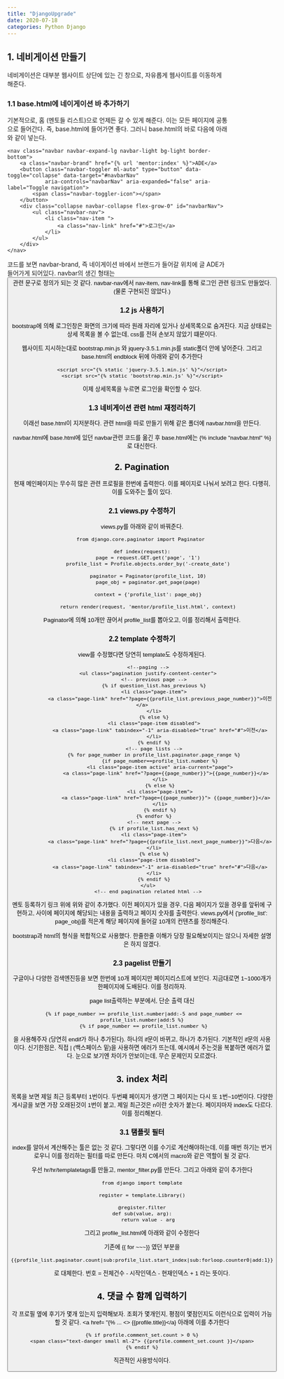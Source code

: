 ```yaml
---
title: "DjangoUpgrade"
date: 2020-07-18
categories: Python Django
---
```


## 1. 네비게이션 만들기

네비게이션은 대부분 웹사이트 상단에 있는 긴 창으로, 자유롭게 웹사이트를 이동하게 해준다.

### 1.1 base.html에 네이게이션 바 추가하기

기본적으로, 홈 (멘토들 리스트)으로 언제든 갈 수 있게 해준다. 이는 모든 페이지에 공통으로 들어간다. 
즉, base.html에 들어가면 좋다. 그러니 base.html의 <body> 바로 다음에 아래와 같이 넣는다.

```
<nav class="navbar navbar-expand-lg navbar-light bg-light border-bottom">
    <a class="navbar-brand" href="{% url 'mentor:index' %}">ADE</a>
    <button class="navbar-toggler ml-auto" type="button" data-toggle="collapse" data-target="#navbarNav"
            aria-controls="navbarNav" aria-expanded="false" aria-label="Toggle navigation">
        <span class="navbar-toggler-icon"></span>
    </button>
    <div class="collapse navbar-collapse flex-grow-0" id="navbarNav">
        <ul class="navbar-nav">
            <li class="nav-item ">
                <a class="nav-link" href="#">로그인</a>
            </li>
        </ul>
    </div>
</nav>
```

코드를 보면 navbar-brand, 즉 네이게이션 바에서 브랜드가 들어갈 위치에 글 ADE가 들어가게 되어있다.
navbar의 생긴 형태는 <button> 관련 문구로 정의가 되는 것 같다.
navbar-nav에서 nav-item, nav-link를 통해 로그인 관련 링크도 만들었다. (물론 구현되진 않았다.)

### 1.2 js 사용하기

bootstrap에 의해 로그인창은 화면의 크기에 따라 원래 자리에 있거나 상세목록으로 숨겨진다.
지금 상태로는 상세 목록을 볼 수 없는데, css를 전혀 손보지 않았기 떄문이다. 

웹사이트 지시하는대로 bootstrap.min.js 와 jquery-3.5.1.min.js를 static폴더 안에 넣어준다.
그리고 base.html의 endblock 뒤에 아래와 같이 추가한다
```
<script src="{% static 'jquery-3.5.1.min.js' %}"</script>
<script src="{% static 'bootstrap.min.js' %}"</script>
```

이제 상세목록을 누르면 로그인을 확인할 수 있다.


### 1.3 네비게이션 관련 html 재정리하기

이래선 base.html이 지저분하다. 관련 html을 따로 만들기 위해 같은 폴더에 navbar.html을 만든다.

navbar.html에 base.html에 있던 navbar관련 코드를 옮긴 후 base.html에는
{% include "navbar.html" %}로 대신한다.

## 2. Pagination

현재 메인페이지는 무수히 많은 관련 프로필을 한번에 출력한다. 이를 페이지로 나눠서 보려고 한다.
다행히, 이를 도와주는 툴이 있다.

### 2.1 views.py 수정하기

views.py를 아래와 같이 바꿔준다. 

```
from django.core.paginator import Paginator 

def index(request):
    page = request.GET.get('page', '1')
    profile_list = Profile.objects.order_by('-create_date')
    
    paginator = Paginator(profile_list, 10)
    page_obj = paginator.get_page(page)
    
    context = {'profile_list': page_obj}
    
    return render(request, 'mentor/profile_list.html', context)
```
Paginator에 의해 10개만 끊어서 profile_list를 뽑아오고, 이를 정리해서 출력한다.


### 2.2 template 수정하기

view를 수정했다면 당연히 template도 수정하게된다.

```
    <!--paging -->
    <ul class="pagination justify-content-center">
        <!-- previous page -->
        {% if question_list.has_previous %}
        <li class="page-item">
            <a class="page-link" href="?page={{profile_list.previous_page_number}}">이전</a>
        </li>
        {% else %}
        <li class="page-item disabled">
            <a class="page-link" tabindex="-1" aria-disabled="true" href="#">이전</a>
        </li>
        {% endif %}
        <!-- page lists -->
        {% for page_number in profile_list.paginator.page_range %}
            {if page_number==profile_list.number %}
            <li class="page-item active" aria-current="page">
                <a class="page-link" href="?page={{page_number}}">{{page_number}}</a>
            </li>
            {% else %}
            <li class="page-item">
                <a class="page-link" href="?page={{page_number}}"> {{page_number}}</a>
            </li>
            {% endif %}
        {% endfor %}
        <!-- next page -->
        {% if profile_list.has_next %}
        <li class="page-item">
            <a class="page-link" href="?page={{profile_list.next_page_number}}">다음</a>
        </li>
        {% else %}
        <li class="page-item disabled">
            <a class="page-link" tabindex="-1" aria-disabled="true" href="#">다음</a>
        </li>
        {% endif %}
    </ul>
    <!-- end pagination related html -->
```

멘토 등록하기 링크 위에 위와 같이 추가했다.
이전 페이지가 있을 경우, 다음 페이지가 있을 경우를 앞뒤에 구현하고, 사이에 페이지에 해당되는 내용을 출력하고 페이지 숫자를 출력한다.
views.py에서 {'profile_list': page_obj}를 적은게 해당 페이지에 들어갈 10개의 컨텐츠를 정리해준다.

bootstrap과 html의 형식을 복합적으로 사용했다. 한줄한줄 이해가 당장 필요해보이지는 않으니 자세한 설명은 하지 않겠다.

### 2.3 pagelist 만들기

구글이나 다양한 검색엔진등을 보면 한번에 10개 페이지만 페이지리스트에 보인다. 지금대로면 1~1000개가 한페이지에 도배된다.
이를 정리하자.

page list출력하는 부분에서, 단순 출력 대신

```
 {% if page_number >= profile_list.number|add:-5 and page_number <= profile_list.number|add:5 %}
 {% if page_number == profile_list.number %}
 ```
 
을 사용해주자 (당연히 endif가 하나 추가된다). 하나의 if문이 바뀌고, 하나가 추가된다.
기본적인 if문의 사용이다.
신기한점은, 직접 | (백스페이스 밑)을 사용하면 에러가 뜨는데, 예시에서 주는것을 복붙하면 에러가 없다.
눈으로 보기엔 차이가 안보이는데, 무슨 문제인지 모르겠다. 

## 3. index 처리

목록을 보면 제일 최근 등록부터 1번이다.
두번쨰 페이지가 생기면 그 페이지는 다시 또 1번~10번이다. 
다양한 게시글을 보면 가장 오래된것이 1번이 붙고, 제일 최근것은 n이란 숫자가 붙는다.
페이지마자 index도 다르다. 이를 정리해본다.

### 3.1 탬플릿 필터

index를 알아서 계산해주는 툴은 없는 것 같다.
그렇다면 이를 수기로 계산해야하는데, 이를 매번 하기는 번거로우니 이를 정리하는 필터를 따로 만든다.
마치 C에서의 macro와 같은 역할이 될 것 같다.

우선 hr/hr/templatetags를 만들고, mentor_filter.py를 만든다. 그리고 아래와 같이 추가한다

```
from django import template

register = template.Library()

@register.filter
def sub(value, arg):
    return value - arg
```

그리고 profile_list.html에 아래와 같이 수정한다

기존에 {{ for ~~~}} 였던 부분을

```
{{profile_list.paginator.count|sub:profile_list.start_index|sub:forloop.counter0|add:1}}
```
로 대체한다. 
번호 = 전체건수 - 시작인덱스 - 현재인덱스 + 1 라는 뜻이다.

## 4. 댓글 수 함께 입력하기

각 프로필 옆에 후기가 몇개 있는지 입력해보자.
조회가 몇개인지, 평점이 몇점인지도 이런식으로 입력이 가능할 것 같다.
<a href= "{% ... <> {{profile.title}}</a} 아래에 이를 추가한다
```
{% if profile.comment_set.count > 0 %}
<span class="text-danger small ml-2"> {{profile.comment_set.count }}</span>
{% endif %}
```
직관적인 사용방식이다.


